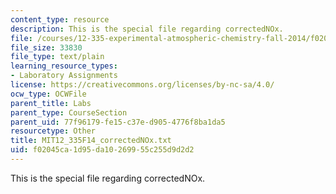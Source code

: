 ```yaml
---
content_type: resource
description: This is the special file regarding correctedNOx.
file: /courses/12-335-experimental-atmospheric-chemistry-fall-2014/f02045ca1d95da10269955c255d9d2d2_MIT12_335F14_correctedNOx.txt
file_size: 33830
file_type: text/plain
learning_resource_types:
- Laboratory Assignments
license: https://creativecommons.org/licenses/by-nc-sa/4.0/
ocw_type: OCWFile
parent_title: Labs
parent_type: CourseSection
parent_uid: 77f96179-fe15-c37e-d905-4776f8ba1da5
resourcetype: Other
title: MIT12_335F14_correctedNOx.txt
uid: f02045ca-1d95-da10-2699-55c255d9d2d2
---
```

This is the special file regarding correctedNOx.